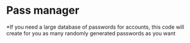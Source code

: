 # Pass manager
*If you need a large database of passwords for accounts, this code will create for you as many randomly generated passwords as you want
